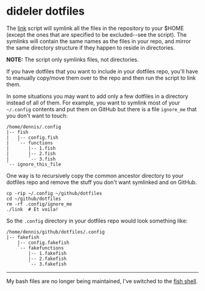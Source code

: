 dideler dotfiles
================

The [link](link) script will symlink all the files in the repository to your
$HOME (except the ones that are specified to be excluded--see the script).
The symlinks will contain the same names as the files in your repo, and
mirror the same directory structure if they happen to reside in directories.

**NOTE:** The script only symlinks files, not directories.

If you have dotfiles that you want to include in your dotfiles repo, you'll have to
manually copy/move them over to the repo and then run the script to link them.

In some situations you may want to add only a few dotfiles in a directory
instead of all of them. For example, you want to symlink most of your
`~/.config` contents and put them on GitHub but there is a file `ignore_me` that
you don't want to touch:

```
/home/dennis/.config
|-- fish
|   |-- config.fish
|   `-- functions
|       |-- 1.fish
|       |-- 2.fish
|       `-- 3.fish
`-- ignore_this_file
```

One way is to recursively copy the common ancestor directory to your
dotfiles repo and remove the stuff you don't want symlinked and on GitHub.

```
cp -rip ~/.config ~/github/dotfiles
cd ~/github/dotfiles
rm -rf .config/ignore_me
./link  # Et voila!
```

So the `.config` directory in your dotfiles repo would look something like:

```
/home/dennis/github/dotfiles/.config
|-- fakefish
    |-- config.fakefish
    `-- fakefunctions
        |-- 1.fakefish
        |-- 2.fakefish
        `-- 3.fakefish
```

---

My bash files are no longer being maintained,
I've switched to the [fish shell](http://www.fishshell.com).
